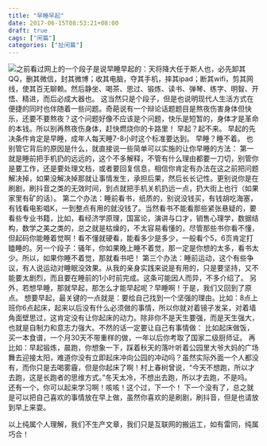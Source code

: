 ```yaml
---
title: "早睡早起"
date: 2017-06-15T08:53:21+08:00
draft: true
cags: ["闲篇"]
categories: ["扯闲篇"]
---
```


 ![](https://www.cocapai.com/uploads/sleeping-1311784_640.jpg)之前看过网上的一个段子是说早睡早起的：天将降大任于斯人也，必先卸其QQ，删其微信，封其微博；收其电脑，夺其手机，摔其ipad；断其wifi，剪其网线，使其百无聊赖。然后静坐、喝茶、思过、锻炼、读书、弹琴、练字、明智、开悟、精进，而后必成大器也。 这当然只是个段子，但是也说明现代人生活方式在便捷的同时也伴随着一些问题。奇葩说有一个辩论话题题目是熬夜伤害身体但快乐，还要不要熬夜？这个问题好像不应该是个问题，快乐是短暂的，身体才是革命的本钱。所以别再熬夜伤身体，赶快燃烧你的卡路里！ 早起？起不来。 早起的先决条件肯定是早睡，成年人每天睡7-8小时这个标准要达到。 早睡？睡不着。 也别管它背后的原因是什么，就直接说一些简单可以实施的让你早睡的方法： 第一就是睡前把手机扔的远远的，这个不多解释，不管有什么理由都要一刀切，别管你是要工作，还是要处理文档，或者要回复信息，相信你肯定有办法在这之前把问题解决掉，如果没解决掉那就让事情发生，承担后果，然后长长记性。更别说你是在刷剧，刷抖音之类的无效时间，到点就把手机关机扔远一点，扔大街上也行（如果家里有矿的话）。 第二个办法：睡前看书，纸质的，别说没钱买，有钱胡吃海塞，有钱看电影唱K，一到整点有用的就没钱了。当然看书不能看那些紧张悬疑的，要看些专业书籍，比如，看经济学原理，国富论，演讲与口才，销售心理学，数据结构，数学之美之类的，总之就是枯燥的，不太容易看懂的，尽管那些书你看不懂，但起码你能睡着觉啊！看不懂就硬看，能看多少是多少，一般看个5，6页肯定打瞌睡的。另一个段子：骚年，你如果晚上睡不着觉，那一定是你想的太多，看书太少。所以，如果你睡不着觉，那就看书吧！ 第三个办法：睡前运动，这个有些争议，有人说运动对睡眠没效果。从我的亲身实践来说是有用的，只是要坚持，又不能要太剧烈，而且要在睡前的1小时前完成。这条可能因人而异，不多介绍了。 另外，若想早睡，那就早起，那怎么才能早起呢？早睡啊！于是，我们又回到了原点。 想要早起，最关键的一点就是：要给自己找到一个坚强的理由。比如：8点上班你6点起床，起来以后没有什么必须做的事情，所以你就对着镜子发呆，对着墙角面壁思过，这肯定没有让你起床的动力。除非你不是天生要强，而是天生强大，也就是自制力和意志力强大。不然的话一定要让自己有事情做： 比如起床做饭，买一本食谱，一个月30天不带重样的做，一年以后你考取了国家二级厨师证。 再比如：早起锻炼，晨跑，你想象一下，踩着秋天的落叶听着公园里大爷大妈的广场舞去迎接太阳，难道你没有立即起床冲向公园的冲动吗？虽然实际外面一个人都没有，而你只是去喝雾霾，但是你起床了啊！村上春树曾说，“今天不想跑，所以才去跑，这是长跑者的思维方式。”冬天太冷，不想出去跑，所以才去跑，不是吗。 还有一个，你可以起来学习啊！咳咳！这个过，下一个！ 下一个没有了，总之就是可以把自己喜欢的事情放在早上做，虽然你喜欢的是刷剧，刷抖音，但是也请放到早上来耍。

  以上纯属个人理解，我们不生产文章，我们只是互联网的搬运工，如有雷同，纯属巧合！